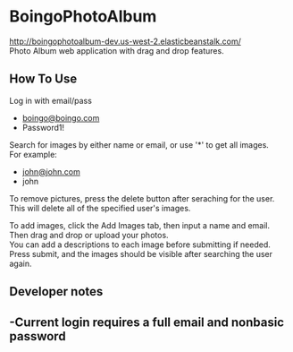 # BoingoPhotoAlbum  
<http://boingophotoalbum-dev.us-west-2.elasticbeanstalk.com/>  
Photo Album web application with drag and drop features. 
  
## How To Use  
Log in with email/pass
   - <span></span>boingo@boingo.com
   - Password1!
   
Search for images by either name or email, or use '*' to get all images.  
For example:  
   - <span></span>john@john.com
   - john  
   
 To remove pictures, press the delete button after seraching for the user.  
 This will delete all of the specified user's images.  
   
 To add images, click the Add Images tab, then input a name and email.  
 Then drag and drop or upload your photos.  
 You can add a descriptions to each image before submitting if needed.  
 Press submit, and the images should be visible after searching the user again.  
  

## Developer notes  
-Current login requires a full email and nonbasic password
-

